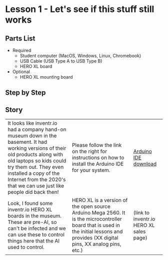 # Lesson 1 - Let's see if this stuff still works

## Parts List
* Required
    * Student computer (MacOS, Windows, Linux, Chromebook)
    * USB Cable (USB Type A to USB Type B)
    * HERO XL board
* Optional
    * HERO XL mounting board

## Step by Step

## Story
| | | |
| --- | --- | -- |
| It looks like inventr.io had a company hand-on museum down in the basement.  It had working versions of their old products along with old laptops so kids could try them out.  They even installed a copy of the Internet from the 2020's that we can use just like people did back then!  | Please follow the link on the right for instructions on how to install the Arduino IDE for your system. | [Arduino IDE download](https://www.arduino.cc/en/software) |
| Look, I found some inventr.io HERO XL boards in the museum.  These are pre-AI, so can't be infected and we can use these to control things here that the AI used to control. | HERO XL is a version of the open source Arduino Mega 2560.  It is the microcontroller board that is used in the initial lessons and provides (XX digital pins, XX analog pins, etc.) | (link to inventr.io HERO XL sales page) |
